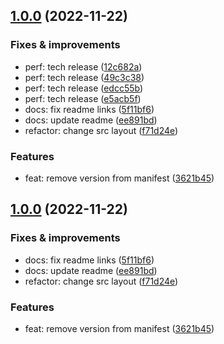 ## [1.0.0](https://github.com/qiwi/module-federation-manifest-plugin/compare/undefined...v1.0.0) (2022-11-22)

### Fixes & improvements
* perf: tech release ([12c682a](https://github.com/qiwi/module-federation-manifest-plugin/commit/12c682a3453ebbf2089f21da999ba731e13a1e7b))
* perf: tech release ([49c3c38](https://github.com/qiwi/module-federation-manifest-plugin/commit/49c3c382da20fc9c4d777ea3ab46ec7ce6f31445))
* perf: tech release ([edcc55b](https://github.com/qiwi/module-federation-manifest-plugin/commit/edcc55bbed34bb981a7e913514723e585c0752a2))
* perf: tech release ([e5acb5f](https://github.com/qiwi/module-federation-manifest-plugin/commit/e5acb5f9968ae4d8ee33ae39301c873a952c93ea))
* docs: fix readme links ([5f11bf6](https://github.com/qiwi/module-federation-manifest-plugin/commit/5f11bf6e191092e7610c6e96d25f7279e98d0f0e))
* docs: update readme ([ee891bd](https://github.com/qiwi/module-federation-manifest-plugin/commit/ee891bda0f554dd2c15558a85532663fd6ebc41e))
* refactor: change src layout ([f71d24e](https://github.com/qiwi/module-federation-manifest-plugin/commit/f71d24e05a51b33ce6344b8743ce386cbf28fa48))

### Features
* feat: remove version from manifest ([3621b45](https://github.com/qiwi/module-federation-manifest-plugin/commit/3621b4561efb33a79c1a9c634ee857e4c7745017))

## [1.0.0](https://github.com/qiwi/module-federation-manifest-plugin/compare/undefined...v1.0.0) (2022-11-22)

### Fixes & improvements
* docs: fix readme links ([5f11bf6](https://github.com/qiwi/module-federation-manifest-plugin/commit/5f11bf6e191092e7610c6e96d25f7279e98d0f0e))
* docs: update readme ([ee891bd](https://github.com/qiwi/module-federation-manifest-plugin/commit/ee891bda0f554dd2c15558a85532663fd6ebc41e))
* refactor: change src layout ([f71d24e](https://github.com/qiwi/module-federation-manifest-plugin/commit/f71d24e05a51b33ce6344b8743ce386cbf28fa48))

### Features
* feat: remove version from manifest ([3621b45](https://github.com/qiwi/module-federation-manifest-plugin/commit/3621b4561efb33a79c1a9c634ee857e4c7745017))
